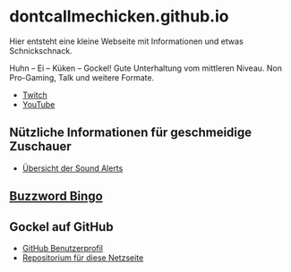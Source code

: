 # dontcallmechicken.github.io
Hier entsteht eine kleine Webseite mit Informationen und etwas Schnickschnack.

Huhn – Ei – Küken – Gockel! Gute Unterhaltung vom mittleren Niveau. Non Pro-Gaming, Talk und weitere Formate.

+ [Twitch](https://www.twitch.tv/dontcallmechicken)
+ [YouTube](https://www.youtube.com/channel/UCA1mifjFo7ImSZeXYBL1j6g)

## Nützliche Informationen für geschmeidige Zuschauer
- [Übersicht der Sound Alerts](info/sounds.md)

## [Buzzword Bingo](buzzword-bingo/)


## Gockel auf GitHub
- [GitHub Benutzerprofil](https://github.com/dontcallmechicken)
- [Repositorium für diese Netzseite](https://github.com/dontcallmechicken/dontcallmechicken.github.io)

